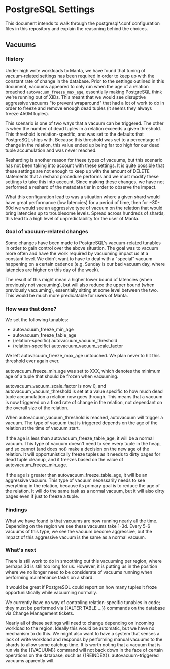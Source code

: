 # PostgreSQL Settings

This document intends to walk through the postgresql*.conf configuration files
in this repository and explain the reasoning behind the choices.

## Vacuums

### History

Under high write workloads to Manta, we have found that tuning of vacuum-related
settings has been required in order to keep up with the constant rate of change
in the database.  Prior to the settings outlined in this document, vacuums
appeared to only run when the age of a relation breached
`autovacuum_freeze_max_age`, essentially making PostgreSQL think we're running
out of XIDs.  This meant that we would see disruptive aggressive vacuums "to
prevent wraparound" that had a lot of work to do in order to freeze and remove
enough dead tuples (it seems they always freeze 450M tuples).

This scenario is one of two ways that a vacuum can be triggered.  The other is
when the number of dead tuples in a relation exceeds a given threshold.  This
threshold is relation-specific, and was set to the defaults that PostgreSQL
ships with.  Because this threshold was set to a percentage of change in the
relation, this value ended up being far too high for our dead tuple accumulation
and was never reached.

Resharding is another reason for these types of vacuums, but this scenario has
not been taking into account with these settings.  It is quite possible that
these settings are not enough to keep up with the amount of DELETE statements
that a reshard procedure performs and we must modify these settings to take this
into account.  Since making these changes, we have not performed a reshard of
the metadata tier in order to observe the impact.

What this configuration lead to was a situation where a given shard would have
great performance (low latencies) for a period of time, then for ~30-60d we
would see an aggressive type of vacuum on the relation that would bring
latencies up to troublesome levels.  Spread across hundreds of shards, this lead
to a high level of unpredictability for the user of Manta.

### Goal of vacuum-related changes

Some changes have been made to PostgreSQL's vacuum-related tunables in order to
gain control over the above situation.  The goal was to vacuum more often and
have the work required by vacuuming impact us at a constant level.  We didn't
want to have to deal with a "special" vacuum happening on a certain cadence
(e.g. Sunday is our bad vacuum day, where latencies are higher on this day of
the week).

The result of this might mean a higher lower bound of latencies (when previously
not vacuuming), but will also reduce the upper bound (when previously
vacuuming), essentially sitting at some level between the two.  This would be
much more predicatable for users of Manta.

### How was that done?

We set the following tunables:

- autovacuum_freeze_min_age
- autovacuum_freeze_table_age
- (relation-specific) autovacuum_vacuum_threshold
- (relation-specific) autovacuum_vacuum_scale_factor

We left autovacuum_freeze_max_age untouched.  We plan never to hit this
threshold ever again ever.

autovacuum_freeze_min_age was set to XXX, which denotes the minimum age of a
tuple that should be frozen when vacuuming.

autovacuum_vacuum_scale_factor is now 0, and autovacuum_vacuum_threshold is set
at a value specific to how much dead tuple accumulation a relation now goes
through.  This means that a vacuum is now triggered on a fixed rate of change in
the relation, not dependant on the overall size of the relation.

When autovacuum_vacuum_threshold is reached, autovacuum will trigger a vacuum.
The type of vacuum that is triggered depends on the age of the relation at the
time of vacuum start.

If the age is less than autovacuum_freeze_table_age, it will be a normal vacuum.
This type of vacuum doesn't need to see every tuple in the heap, and so cannot
(and does not) make a decision on the new age of the relation.  It will
opportunistically freeze tuples as it needs to dirty pages for dead tuple
cleanup, and it freezes based on the value of autovacuum_freeze_min_age.

If the age is greater than autovacuum_freeze_table_age, it will be an aggressive
vacuum.  This type of vacuum necessarily needs to see everything in the
relation, because its primary goal is to reduce the age of the relation.  It
will do the same task as a normal vacuum, but it will also dirty pages even if
just to freeze a tuple.

### Findings

What we have found is that vacuums are now running nearly all the time.
Depending on the region we see these vacuums take 1-3d.  Every 5-6 vacuums of
this type, we see the vacuum become aggressive, but the impact of this
aggressive vacuum is the same as a normal vacuum.

### What's next

There is still work to do in smoothing out this vacuuming per region, where
perhaps 3d is still too long for us.  However, it is putting us in the position
where we no longer need to be considerate of vacuums running when performing
maintenance tasks on a shard.

It would be great if PostgreSQL could report on how many tuples it froze
opportunistically while vacuuming normally.

We currently have no way of controling relation-specific tunables in code; they
must be performed via {{ALTER TABLE ...}} commands on the database via Change
Management tickets.

Nearly all of these settings will need to change depending on incoming workload
to the region.  Ideally this would be automatic, but we have no mechanism to do
this.  We might also want to have a system that senses a lack of write workload
and responds by performing manual vacuums to the shards to allow some catchup
time.  It is worth noting that a vacuum that is run via the {{VACUUM}} command
will not back down in the face of certain operations on the database, such as
{{REINDEX}}.  autovacuum-triggered vacuums aparently will.
